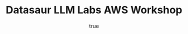 ---
title: Datasaur LLM Labs AWS Workshop
level: 300
duration: 1 hour
date: {08-14/2024}
image: /images/AWS_workshop_3.png
description: Learn how to use Datasaur's LLM Labs to help you validate the right LLM for your project.

# categories is the overall themes covered. 
categories: [DevOps, Containers, Security]

# tags are the technologies covered in the workshop
tags: [ECS, Code Pipeline]

# Full URL to the workshop
workshop_url: https://datasaur.awsworkshop.io/
---